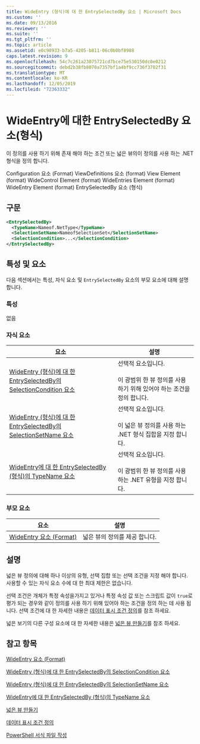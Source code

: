 ```yaml
---
title: WideEntry (형식)에 대 한 EntrySelectedBy 요소 | Microsoft Docs
ms.custom: ''
ms.date: 09/13/2016
ms.reviewer: ''
ms.suite: ''
ms.tgt_pltfrm: ''
ms.topic: article
ms.assetid: e0c98933-b7a5-4205-b811-06c0b0bf8988
caps.latest.revision: 9
ms.openlocfilehash: 54c7c261a23075721cd7bce75e530150dc0e0212
ms.sourcegitcommit: debd2b38fb8070a7357bf1a4bf9cc736f3702f31
ms.translationtype: MT
ms.contentlocale: ko-KR
ms.lasthandoff: 12/05/2019
ms.locfileid: "72363332"
---
```

# <a name="entryselectedby-element-for-wideentry-format"></a>WideEntry에 대한 EntrySelectedBy 요소(형식)

이 정의를 사용 하기 위해 존재 해야 하는 조건 또는 넓은 뷰의이 정의를 사용 하는 .NET 형식을 정의 합니다.

Configuration 요소 (Format) ViewDefinitions 요소 (format) View Element (format) WideControl Element (format) WideEntries Element (format) WideEntry Element (format) EntrySelectedBy 요소 (형식)

## <a name="syntax"></a>구문

```xml
<EntrySelectedBy>
  <TypeName>Nameof.NetType</TypeName>
  <SelectionSetName>NameofSelectionSet</SelectionSetName>
  <SelectionCondition>...</SelectionCondition>
</EntrySelectedBy>
```

## <a name="attributes-and-elements"></a>특성 및 요소

다음 섹션에서는 특성, 자식 요소 및 `EntrySelectedBy` 요소의 부모 요소에 대해 설명 합니다.

### <a name="attributes"></a>특성

없음

### <a name="child-elements"></a>자식 요소

|요소|설명|
|-------------|-----------------|
|[WideEntry (형식)에 대 한 EntrySelectedBy의 SelectionCondition 요소](./selectioncondition-element-for-entryselectedby-for-widecontrol-format.md)|선택적 요소입니다.<br /><br /> 이 광범위 한 뷰 정의를 사용 하기 위해 있어야 하는 조건을 정의 합니다.|
|[WideEntry (형식)에 대 한 EntrySelectedBy의 SelectionSetName 요소](./selectionsetname-element-for-entryselectedby-for-widecontrol-format.md)|선택적 요소입니다.<br /><br /> 이 넓은 뷰 정의를 사용 하는 .NET 형식 집합을 지정 합니다.|
|[WideEntry에 대 한 EntrySelectedBy (형식)의 TypeName 요소](./typename-element-for-entryselectedby-for-wideentry-format.md)|선택적 요소입니다.<br /><br /> 이 광범위 한 뷰 정의를 사용 하는 .NET 유형을 지정 합니다.|

### <a name="parent-elements"></a>부모 요소

|요소|설명|
|-------------|-----------------|
|[WideEntry 요소 (Format)](./wideentry-element-for-widecontrol-format.md)|넓은 뷰의 정의를 제공 합니다.|

## <a name="remarks"></a>설명

넓은 뷰 정의에 대해 하나 이상의 유형, 선택 집합 또는 선택 조건을 지정 해야 합니다. 사용할 수 있는 자식 요소 수에 대 한 최대 제한은 없습니다.

선택 조건은 개체가 특정 속성을가지고 있거나 특정 속성 값 또는 스크립트 값이 `true`로 평가 되는 경우와 같이 정의를 사용 하기 위해 있어야 하는 조건을 정의 하는 데 사용 됩니다. 선택 조건에 대 한 자세한 내용은 [데이터 표시 조건 정의](./defining-conditions-for-displaying-data.md)를 참조 하세요.

넓은 보기의 다른 구성 요소에 대 한 자세한 내용은 [넓은 뷰 만들기](./creating-a-wide-view.md)를 참조 하세요.

## <a name="see-also"></a>참고 항목

[WideEntry 요소 (Format)](./wideentry-element-for-widecontrol-format.md)

[WideEntry (형식)에 대 한 EntrySelectedBy의 SelectionCondition 요소](./selectioncondition-element-for-entryselectedby-for-widecontrol-format.md)

[WideEntry (형식)에 대 한 EntrySelectedBy의 SelectionSetName 요소](./selectionsetname-element-for-entryselectedby-for-widecontrol-format.md)

[WideEntry에 대 한 EntrySelectedBy (형식)의 TypeName 요소](./typename-element-for-entryselectedby-for-wideentry-format.md)

[넓은 뷰 만들기](./creating-a-wide-view.md)

[데이터 표시 조건 정의](./defining-conditions-for-displaying-data.md)

[PowerShell 서식 파일 작성](./writing-a-powershell-formatting-file.md)
